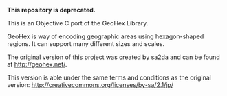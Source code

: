 __This repository is deprecated.__

This is an Objective C port of the GeoHex Library.

GeoHex is way of encoding geographic areas using hexagon-shaped
regions.  It can support many different sizes and scales.

The original version of this project was created by sa2da and
can be found at http://geohex.net/.

This version is able under the same terms and conditions as the
original version: http://creativecommons.org/licenses/by-sa/2.1/jp/
